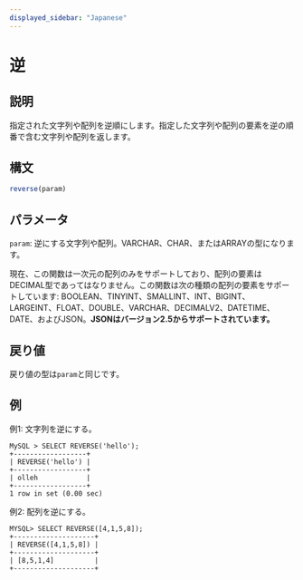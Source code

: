 ```yaml
---
displayed_sidebar: "Japanese"
---
```


# 逆

## 説明

指定された文字列や配列を逆順にします。指定した文字列や配列の要素を逆の順番で含む文字列や配列を返します。

## 構文

```Haskell
reverse(param)
```

## パラメータ

`param`: 逆にする文字列や配列。VARCHAR、CHAR、またはARRAYの型になります。

現在、この関数は一次元の配列のみをサポートしており、配列の要素はDECIMAL型であってはなりません。この関数は次の種類の配列の要素をサポートしています: BOOLEAN、TINYINT、SMALLINT、INT、BIGINT、LARGEINT、FLOAT、DOUBLE、VARCHAR、DECIMALV2、DATETIME、DATE、およびJSON。**JSONはバージョン2.5からサポートされています。**

## 戻り値

戻り値の型は`param`と同じです。

## 例

例1: 文字列を逆にする。

```Plain Text
MySQL > SELECT REVERSE('hello');
+------------------+
| REVERSE('hello') |
+------------------+
| olleh            |
+------------------+
1 row in set (0.00 sec)
```

例2: 配列を逆にする。

```Plain Text
MYSQL> SELECT REVERSE([4,1,5,8]);
+--------------------+
| REVERSE([4,1,5,8]) |
+--------------------+
| [8,5,1,4]          |
+--------------------+
```